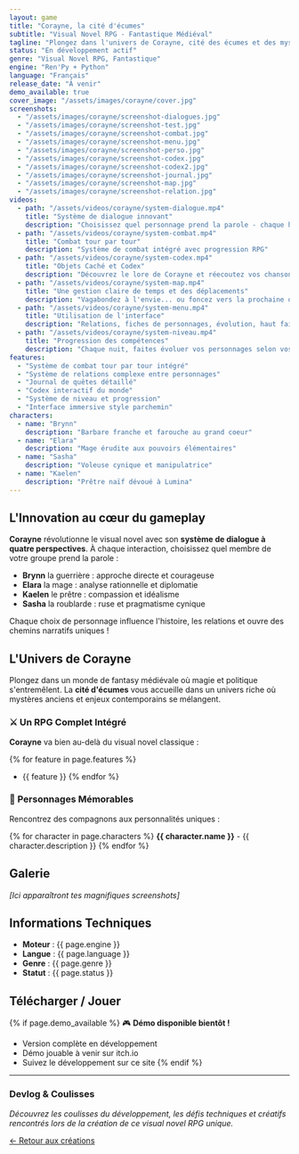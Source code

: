 ```yaml
---
layout: game
title: "Corayne, la cité d'écumes"
subtitle: "Visual Novel RPG - Fantastique Médiéval"
tagline: "Plongez dans l'univers de Corayne, cité des écumes et des mystères. Incarnez un groupe de quatre aventuriers aux destins liés dans cette épopée mêlant visual novel et RPG."
status: "En développement actif"
genre: "Visual Novel RPG, Fantastique"
engine: "Ren'Py + Python"
language: "Français"
release_date: "À venir"
demo_available: true
cover_image: "/assets/images/corayne/cover.jpg"
screenshots:
  - "/assets/images/corayne/screenshot-dialogues.jpg"
  - "/assets/images/corayne/screenshot-test.jpg"
  - "/assets/images/corayne/screenshot-combat.jpg"
  - "/assets/images/corayne/screenshot-menu.jpg"
  - "/assets/images/corayne/screenshot-perso.jpg"
  - "/assets/images/corayne/screenshot-codex.jpg"
  - "/assets/images/corayne/screenshot-codex2.jpg"  
  - "/assets/images/corayne/screenshot-journal.jpg"
  - "/assets/images/corayne/screenshot-map.jpg"
  - "/assets/images/corayne/screenshot-relation.jpg"
videos:
  - path: "/assets/videos/corayne/system-dialogue.mp4"
    title: "Système de dialogue innovant"
    description: "Choisissez quel personnage prend la parole - chaque héros apporte sa perspective unique"
  - path: "/assets/videos/corayne/system-combat.mp4"
    title: "Combat tour par tour"
    description: "Système de combat intégré avec progression RPG"
  - path: "/assets/videos/corayne/system-codex.mp4"
    title: "Objets Caché et Codex"
    description: "Découvrez le lore de Corayne et réecoutez vos chansons favorites !"
  - path: "/assets/videos/corayne/system-map.mp4"
    title: "Une gestion claire de temps et des déplacements"
    description: "Vagabondez à l'envie... ou foncez vers la prochaine quête !"
  - path: "/assets/videos/corayne/system-menu.mp4"
    title: "Utilisation de l'interface"
    description: "Relations, fiches de personnages, évolution, haut faits... un menu riche et des stratégies diversifiées."
  - path: "/assets/videos/corayne/system-niveau.mp4"
    title: "Progression des compétences"
    description: "Chaque nuit, faites évoluer vos personnages selon vos envies en dépensant leurs points de rêve."
features:
  - "Système de combat tour par tour intégré"
  - "Système de relations complexe entre personnages"
  - "Journal de quêtes détaillé"
  - "Codex interactif du monde"
  - "Système de niveau et progression"
  - "Interface immersive style parchemin"
characters:
  - name: "Brynn"
    description: "Barbare franche et farouche au grand coeur"
  - name: "Elara" 
    description: "Mage érudite aux pouvoirs élémentaires"
  - name: "Sasha"
    description: "Voleuse cynique et manipulatrice"
  - name: "Kaelen"
    description: "Prêtre naïf dévoué à Lumina"
---
```


## L'Innovation au cœur du gameplay

**Corayne** révolutionne le visual novel avec son **système de dialogue à quatre perspectives**. À chaque interaction, choisissez quel membre de votre groupe prend la parole :

- **Brynn** la guerrière : approche directe et courageuse
- **Elara** la mage : analyse rationnelle et diplomatie
- **Kaelen** le prêtre : compassion et idéalisme
- **Sasha** la roublarde : ruse et pragmatisme cynique

Chaque choix de personnage influence l'histoire, les relations et ouvre des chemins narratifs uniques !

## L'Univers de Corayne

Plongez dans un monde de fantasy médiévale où magie et politique s'entremêlent. La **cité d'écumes** vous accueille dans un univers riche où mystères anciens et enjeux contemporains se mélangent.

### ⚔️ Un RPG Complet Intégré

**Corayne** va bien au-delà du visual novel classique :

{% for feature in page.features %}
- {{ feature }}
{% endfor %}

### 👥 Personnages Mémorables

Rencontrez des compagnons aux personnalités uniques :

{% for character in page.characters %}
**{{ character.name }}** - {{ character.description }}
{% endfor %}

## Galerie

*[Ici apparaîtront tes magnifiques screenshots]*

## Informations Techniques

- **Moteur** : {{ page.engine }}
- **Langue** : {{ page.language }}
- **Genre** : {{ page.genre }}
- **Statut** : {{ page.status }}

## Télécharger / Jouer

{% if page.demo_available %}
🎮 **Démo disponible bientôt !**

- Version complète en développement
- Démo jouable à venir sur itch.io
- Suivez le développement sur ce site
{% endif %}

---

### Devlog & Coulisses

*Découvrez les coulisses du développement, les défis techniques et créatifs rencontrés lors de la création de ce visual novel RPG unique.*

[← Retour aux créations](/games/)